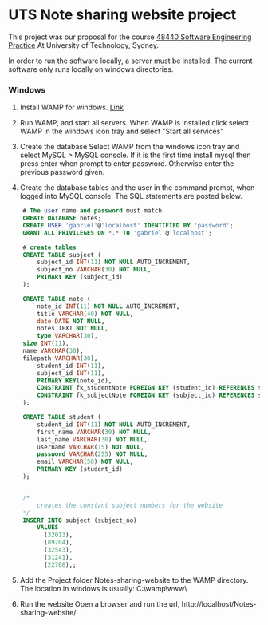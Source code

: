 # UTS Note sharing website project

This project was our proposal for the course [48440 Software Engineering Practice](http://handbook.uts.edu.au/subjects/48440.html) At University of Technology, Sydney.

In order to run the software locally, a server must be installed.
The current software only runs locally on windows directories.

### Windows

1. Install WAMP for windows. [Link](http://www.wampserver.com/en/)

2. Run WAMP, and start all servers. 
When WAMP is installed click select WAMP in the windows icon tray and select "Start all services"

3. Create the database
Select WAMP from the windows icon tray and select MySQL > MySQL console. If it is the first time install mysql then press enter when prompt to enter password. Otherwise enter the previous password given.

4. Create the database tables and the user in the command prompt, when logged into MySQL console. The SQL statements are posted below.

``` SQL
	# The user name and password must match
	CREATE DATABASE notes;
	CREATE USER 'gabriel'@'localhost' IDENTIFIED BY 'password';
	GRANT ALL PRIVILEGES ON *.* TO 'gabriel'@'localhost';

	# create tables
	CREATE TABLE subject (
		subject_id INT(11) NOT NULL AUTO_INCREMENT,
	  	subject_no VARCHAR(30) NOT NULL,
		PRIMARY KEY (subject_id)
	);

	CREATE TABLE note (
		note_id INT(11) NOT NULL AUTO_INCREMENT,
		title VARCHAR(40) NOT NULL,
		date DATE NOT NULL,
		notes TEXT NOT NULL,
		type VARCHAR(30),
    size INT(11),
    name VARCHAR(30),
    filepath VARCHAR(30),
		student_id INT(11),
		subject_id INT(11),
		PRIMARY KEY(note_id),
	  	CONSTRAINT fk_studentNote FOREIGN KEY (student_id) REFERENCES student(student_id),
	  	CONSTRAINT fk_subjectNote FOREIGN KEY (subject_id) REFERENCES subject(subject_id)
	);

	CREATE TABLE student (
		student_id INT(11) NOT NULL AUTO_INCREMENT,
		first_name VARCHAR(30) NOT NULL,
		last_name VARCHAR(30) NOT NULL,
		username VARCHAR(15) NOT NULL,
		password VARCHAR(255) NOT NULL,
		email VARCHAR(50) NOT NULL,
		PRIMARY KEY (student_id)
	);


	/*
	    creates the constant subject numbers for the website
	*/
	INSERT INTO subject (subject_no)
	    VALUES
	      (32013),
	      (89204),
	      (32543),
	      (31241),
	      (22708),;
```

5. Add the Project folder Notes-sharing-website to the WAMP directory. The location in windows is usually: C:\wamp\www\

6. Run the website
Open a browser and run the url, http://localhost/Notes-sharing-website/





